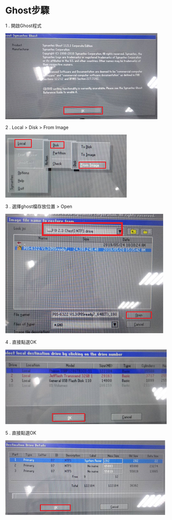 # Ghost步驟

1 . 開啟Ghost程式

![](../.gitbook/assets/image%20%281%29.png)

2 . Local &gt; Disk &gt; From Image

![](../.gitbook/assets/image%20%289%29.png)

3 . 選擇ghost檔存放位置 &gt; Open

![](../.gitbook/assets/image%20%283%29.png)

4 . 直接點選OK

![](../.gitbook/assets/image%20%2816%29.png)

5 . 直接點選OK

![](../.gitbook/assets/image%20%2812%29.png)



